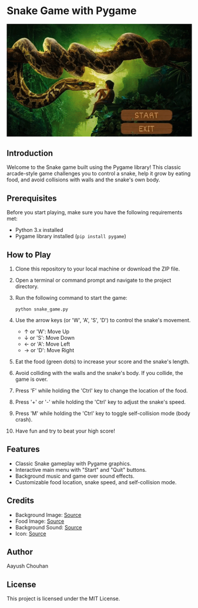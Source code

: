 # Snake Game with Pygame

![Gameplay](assets\images\gameplay.gif)

## Introduction

Welcome to the Snake game built using the Pygame library! This classic arcade-style game challenges you to control a snake, help it grow by eating food, and avoid collisions with walls and the snake's own body.

## Prerequisites

Before you start playing, make sure you have the following requirements met:

- Python 3.x installed
- Pygame library installed (`pip install pygame`)

## How to Play

1. Clone this repository to your local machine or download the ZIP file.

2. Open a terminal or command prompt and navigate to the project directory.

3. Run the following command to start the game:

   ```
   python snake_game.py
   ```

4. Use the arrow keys (or 'W', 'A', 'S', 'D') to control the snake's movement.
   - ↑ or 'W': Move Up
   - ↓ or 'S': Move Down
   - ← or 'A': Move Left
   - → or 'D': Move Right

5. Eat the food (green dots) to increase your score and the snake's length.

6. Avoid colliding with the walls and the snake's body. If you collide, the game is over.

7. Press 'F' while holding the 'Ctrl' key to change the location of the food.

8. Press '+' or '-' while holding the 'Ctrl' key to adjust the snake's speed.

9. Press 'M' while holding the 'Ctrl' key to toggle self-collision mode (body crash).

10. Have fun and try to beat your high score!

## Features

- Classic Snake gameplay with Pygame graphics.
- Interactive main menu with "Start" and "Quit" buttons.
- Background music and game over sound effects.
- Customizable food location, snake speed, and self-collision mode.

## Credits

- Background Image: [Source](https://www.wallpaperflare.com/2016-the-jungle-book-boy-and-snake-wallpaper-mznwu)
- Food Image: [Source](https://icons8.com/icon/5J0YM2MKuxZO/apple)
- Background Sound: [Source](https://zigtone.com/sound-effects/harry-potter-theme-ringtone/)
- Icon: [Source](https://www.pinclipart.com/maxpin/iTJJimh/)

## Author

Aayush Chouhan

## License

This project is licensed under the MIT License.
